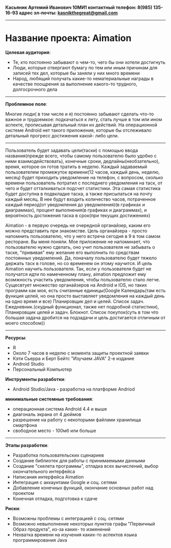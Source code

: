 **Касьяник Артемий Иванович 10МИ1
контактный телефон: 8(985) 135-16-93
адрес эл-почты: kasnikthegreat@gmail.com**
***

**Название проекта**: 
Aimation
===

**Целевая аудитория**:
* Те, кто постоянно забывают о чем-то, чего бы они хотели достигнуть
* Люди, которые отвергают бумагу по тем или иным причинам для записей тех дел, которые бы заняли у них много времени 
* Народ, любящий получать какие-то нематериальные награды в качестве поощрения за выполнение какого-то трудного, долгосрочного дела

---
**Проблемное поле**:

Многие люди( в том числе и я) постоянно забывают сделать что-то важное и трудоемкое: подкачаться к лету, стать лучше в том или ином аспекте, прописывая детальный план их действий. На операционной системе Android нет такого приложения, которые бы отслеживало детальный прогресс достижения какой- либо цели.

---
Пользователь будет задавать цели(таски) с помощью ввода названия(прежде всего, чтобы самому пользователю было удобно с ними взаимодействовать), конечные сроки, дедлайны(необзательно), время, которое он готов тратить в неделю. Каждый задаваемый пользователем промежуток времени(12 часов, каждый день, неделю, месяц) будет приходить уведомление на телефон, с вопросом, сколько времени пользователь потратил с последнего уведомления на таск, от чего и будет отталкиваться подсчет статистики. Эта самая статистика будет доступна в подвкладке таска, а также присылаться на почту каждый месяц. В нее будут входить количество часов, потраченное каждый период(от уведомления до уведомления)(в графиках и диаграммах), процент выполнения(в графиках и диаграммах), и вероятность достижения таска в срок(при текущих достижениях)

Aimation - в первую очередь не очередной органайзер, каким его можно представить при знакомстве. Цель органайзера - просто напомнить пользователю, что у него встреча сегодня в 9 в том самом ресторане. Вы меня поняли. Мое приложение не напоминает, что пользователю нужно сделать, оно учит пользователя не забывать о таске, "прививая" ему желание его выполнить по средствам постоянных уведомлений. Да, поначалу пользователю будет тяжело держать таск в голове, но со временем он этому научится. И цель Aimation научить пользователя. Так, если у пользователя будет не получатся идти по намеченному плану, aimation предложит ему возмжность участить уведомления, чтобы пользователю стало легче. Сущесвтует множество органайзеров на Android и IOS, но таких программ как моя, есть считанные единицы(Google Календарь(там есть функция целей, но она просто выставляет уведомления на каждый день на одно время и все) Планировщик дел и целей. Список задач. Ежедневник.(скудный функционал, также нет подробной статистики), Планировщик целей и задач. Блокнот. Список покупок(суть в том что большая задача дробится на подзадачи и цель достигается отличным от моего способом))

---
**Ресурсы**:
* Я
* Около 7 часов в неделю с момента защиты проектной заявки
* Кэти Сьерра и Берт Бейтс "Изучаем JAVA" 2-e издание
* Android Studio
* Персональный Компьютер

**Инструменты разработки**:
* Android Studio/Java - разработка на платформе Andriod

**минимальные системные требования**:
* операционная система Android 4.4 и выше
* диагональ экрана от 4 дюймов
* разрешение на работу с некоторыми файлами хранилища смартфона
* свободное место - 100мб или больше

---
**Этапы разработки**:
* Разработка пользовательских сценариев
* Создание библиотек для работы с принимаемыми данными
* Создание "скелета программы", отладка всех вычислений, выбор окончательного интерфейса
* Написания интерфейса Aimation 
* Интеграция с аккаунтами Google и соц. сетями
* Добавление конечных функций, окончание основных работ над проектом
* Конечная отладка, подготовка к сдаче

**Риски**:
* Возможны проблемы с интеграцией с соц. сетями
* Возможно невыполнение некоторых пунктов графы "Первичный Образ продукта", из-за каких- то изменений
* Нехватка времени на изучения каких-то аспектов языка программирования Java
